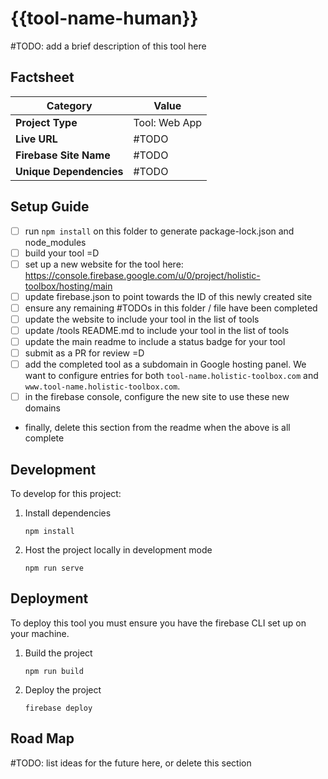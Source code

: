 # {{tool-name-human}}
#TODO: add a brief description of this tool here

## Factsheet
| **Category**            | **Value**     |
|-------------------------|---------------|
| **Project Type**        | Tool: Web App |
| **Live URL**            | #TODO         |
| **Firebase Site Name**  | #TODO         |
| **Unique Dependencies** | #TODO         |

## Setup Guide
- [ ] run `npm install` on this folder to generate package-lock.json and node_modules
- [ ] build your tool =D
- [ ] set up a new website for the tool here: https://console.firebase.google.com/u/0/project/holistic-toolbox/hosting/main
- [ ] update firebase.json to point towards the ID of this newly created site
- [ ] ensure any remaining #TODOs in this folder / file have been completed
- [ ] update the website to include your tool in the list of tools
- [ ] update /tools README.md to include your tool in the list of tools
- [ ] update the main readme to include a status badge for your tool
- [ ] submit as a PR for review =D
- [ ] add the completed tool as a subdomain in Google hosting panel. We want to configure entries for both `tool-name.holistic-toolbox.com` and `www.tool-name.holistic-toolbox.com`.
- [ ] in the firebase console, configure the new site to use these new domains
- finally, delete this section from the readme when the above is all complete

## Development
To develop for this project:
1. Install dependencies
	```
	npm install
	```
2. Host the project locally in development mode
	```
	npm run serve
	```

## Deployment
To deploy this tool you must ensure you have the firebase CLI set up on your machine.
1. Build the project
	```
	npm run build
	```
2. Deploy the project
	```
	firebase deploy
	```

## Road Map
#TODO: list ideas for the future here, or delete this section